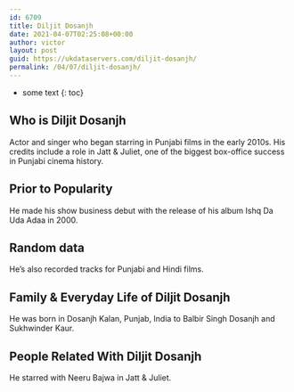 ```yaml
---
id: 6709
title: Diljit Dosanjh
date: 2021-04-07T02:25:08+00:00
author: victor
layout: post
guid: https://ukdataservers.com/diljit-dosanjh/
permalink: /04/07/diljit-dosanjh/
---
```


* some text
{: toc}


## Who is Diljit Dosanjh



Actor and singer who began starring in Punjabi films in the early 2010s. His credits include a role in Jatt & Juliet, one of the biggest box-office success in Punjabi cinema history.

                
                
                
## Prior to Popularity



He made his show business debut with the release of his album Ishq Da Uda Adaa in 2000.

                
                
                
## Random data



He&#8217;s also recorded tracks for Punjabi and Hindi films.

                
                
                
## Family & Everyday Life of Diljit Dosanjh



He was born in Dosanjh Kalan, Punjab, India to Balbir Singh Dosanjh and Sukhwinder Kaur.

                
                
                
## People Related With Diljit Dosanjh



He starred with Neeru Bajwa in Jatt & Juliet.

                
              
            
          
          
          